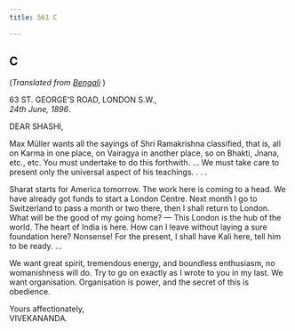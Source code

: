 ```yaml
---
title: 561 C

---
```

  

  


## C

(*Translated from [Bengali](b7282e6100.pdf)* )

63 ST. GEORGE'S ROAD, LONDON S.W.,  
*24th June, 1896*.

DEAR SHASHI,

Max Müller wants all the sayings of Shri Ramakrishna classified, that
is, all on Karma in one place, on Vairagya in another place, so on
Bhakti, Jnana, etc., etc. You must undertake to do this forthwith. ...
We must take care to present only the universal aspect of his teachings.
. . .

Sharat starts for America tomorrow. The work here is coming to a head.
We have already got funds to start a London Centre. Next month I go to
Switzerland to pass a month or two there, then I shall return to London.
What will be the good of my going home? — This London is the hub of the
world. The heart of India is here. How can I leave without laying a sure
foundation here? Nonsense! For the present, I shall have Kali here, tell
him to be ready. ...

We want great spirit, tremendous energy, and boundless enthusiasm, no
womanishness will do. Try to go on exactly as I wrote to you in my last.
We want organisation. Organisation is power, and the secret of this is
obedience.

Yours affectionately,  
VIVEKANANDA.